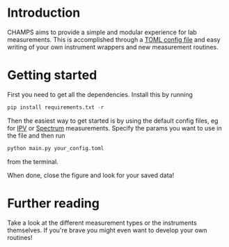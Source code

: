 # Introduction
CHAMPS aims to provide a simple and modular experience for lab measurements. This is accomplished through a [TOML config file](configuration_files) and easy writing of your own instrument wrappers and new measurement routines. 

# Getting started
First you need to get all the dependencies. Install this by running
``` python
pip install requirements.txt -r
```
Then the easiest way to get started is by using the default config files, eg for [IPV](IPVconfig.toml) or [Spectrum](OSAconf.toml) measurements. Specify the params you want to use in the file and then run 
```python
python main.py your_config.toml
```
from the terminal. 

When done, close the figure and look for your saved data!

# Further reading
Take a look at the different measurement types or the instruments themselves. If you're brave you might even want to develop your own routines!



